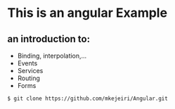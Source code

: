 # This is an angular Example
## an introduction to:     
  - Binding, interpolation,...
  - Events
  - Services
  - Routing
  - Forms

```sh
$ git clone https://github.com/mkejeiri/Angular.git
```
